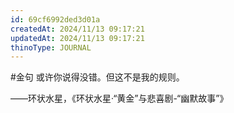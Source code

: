 ```yaml
---
id: 69cf6992ded3d01a
createdAt: 2024/11/13 09:17:21
updatedAt: 2024/11/13 09:17:21
thinoType: JOURNAL
---
```

#金句 或许你说得没错。但这不是我的规则。

——环状水星，《环状水星·“黄金”与悲喜剧-“幽默故事”》